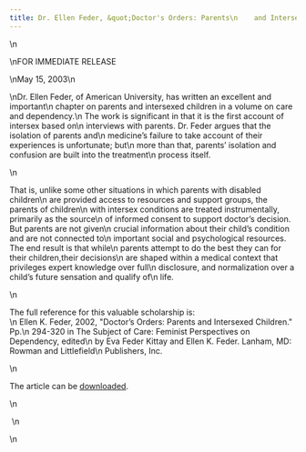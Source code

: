 ```yaml
---
title: Dr. Ellen Feder, &quot;Doctor's Orders: Parents\n    and Intersexed Children&quot;
---
```


\n

\nFOR <span class="caps">IMMEDIATE</span> <span class="caps">RELEASE</span>  
  
\nMay 15, 2003\n<p class=m2>\nDr. Ellen Feder, of American University, has written an excellent and important\n chapter on parents and intersexed children in a volume on care and dependency.\n The work is significant in that it is the first account of intersex based on\n interviews with parents. Dr. Feder argues that the isolation of parents and\n medicine&#8217;s failure to take account of their experiences is unfortunate; but\n more than that, parents&#8217; isolation and confusion are built into the treatment\n process itself.</p>\n

<p class="m2">
  That is, unlike some other situations in which parents with disabled children\n are provided access to resources and support groups, the parents of children\n with intersex conditions are treated instrumentally, primarily as the source\n of informed consent to support doctor&#8217;s decision. But parents are not given\n crucial information about their child&#8217;s condition and are not connected to\n important social and psychological resources. The end result is that while\n parents attempt to do the best they can for their children,their decisions\n are shaped within a medical context that privileges expert knowledge over full\n disclosure, and normalization over a child&#8217;s future sensation and qualify of\n life.
</p>\n

<p class="m2">
  The full reference for this valuable scholarship is:<br /> \n Ellen K. Feder, 2002, "Doctor&#8217;s Orders: Parents and Intersexed Children." Pp.\n 294-320 in The Subject of Care: Feminist Perspectives on Dependency, edited\n by Eva Feder Kittay and Ellen K. Feder. Lanham, MD: Rowman and Littlefield\n Publishers, Inc.
</p>\n

<p class="m2">
  The article can be <a href="http://www.isna.org/pdf/Doctor%27s_Orders_Feder2002.pdf">downloaded</a>.
</p>\n<p class=m2>&nbsp;\n</p>\n